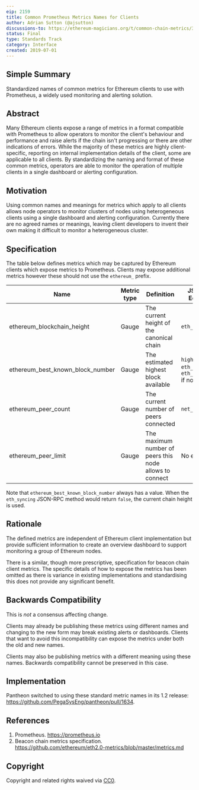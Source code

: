 ```yaml
---
eip: 2159
title: Common Prometheus Metrics Names for Clients
author: Adrian Sutton (@ajsutton)
discussions-to: https://ethereum-magicians.org/t/common-chain-metrics/3415
status: Final
type: Standards Track
category: Interface
created: 2019-07-01
---
```


## Simple Summary
Standardized names of common metrics for Ethereum clients to use with Prometheus, a widely used monitoring and alerting solution.

## Abstract
Many Ethereum clients expose a range of metrics in a format compatible with Prometheus to allow operators to monitor the client's behaviour and performance and raise alerts if the chain isn't progressing or there are other indications of errors.
While the majority of these metrics are highly client-specific, reporting on internal implementation details of the client, some are applicable to all clients.
By standardizing the naming and format of these common metrics, operators are able to monitor the operation of multiple clients in a single dashboard or alerting configuration. 

## Motivation
Using common names and meanings for metrics which apply to all clients allows node operators to monitor clusters of nodes using heterogeneous clients using a single dashboard and alerting configuration.
Currently there are no agreed names or meanings, leaving client developers to invent their own making it difficult to monitor a heterogeneous cluster. 

## Specification
The table below defines metrics which may be captured by Ethereum clients which expose metrics to Prometheus. Clients may expose additional metrics however these should not use the `ethereum_` prefix.

| Name                             | Metric type | Definition                                                        | JSON-RPC Equivalent                                                 |
|----------------------------------|-------------|-------------------------------------------------------------------|---------------------------------------------------------------------|
| ethereum_blockchain_height       | Gauge       | The current height of the canonical chain                         | `eth_blockNumber`                                                   |
| ethereum_best_known_block_number | Gauge       | The estimated highest block available                             | `highestBlock` of `eth_syncing` or `eth_blockNumber` if not syncing | 
| ethereum_peer_count              | Gauge       | The current number of peers connected                             | `net_peerCount`                                                     |
| ethereum_peer_limit              | Gauge       | The maximum number of peers this node allows to connect           | No equivalent                                                       |

Note that `ethereum_best_known_block_number` always has a value. When the `eth_syncing` JSON-RPC method would return `false`, the current chain height is used.

## Rationale
The defined metrics are independent of Ethereum client implementation but provide sufficient information to create an overview dashboard to support monitoring a group of Ethereum nodes.

There is a similar, though more prescriptive, specification for beacon chain client metrics.
The specific details of how to expose the metrics has been omitted as there is variance in existing implementations and standardising this does not provide any significant benefit.

## Backwards Compatibility
This is *not* a consensus affecting change.

Clients may already be publishing these metrics using different names and changing to the new form may break existing alerts or dashboards. Clients that want to avoid this incompatibility can expose the metrics under both the old and new names.

Clients may also be publishing metrics with a different meaning using these names. Backwards compatibility cannot be preserved in this case.


## Implementation
Pantheon switched to using these standard metric names in its 1.2 release: https://github.com/PegaSysEng/pantheon/pull/1634.

## References

 1. Prometheus. https://prometheus.io
 2. Beacon chain metrics specification. https://github.com/ethereum/eth2.0-metrics/blob/master/metrics.md

## Copyright
Copyright and related rights waived via [CC0](../CC0).
